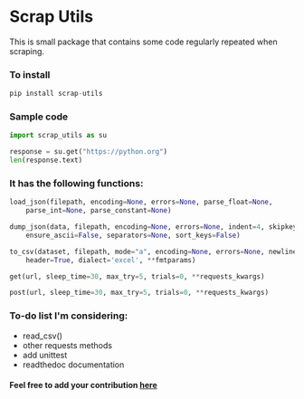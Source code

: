 # Scrap Utils
This is small package that contains some code regularly repeated when scraping.

### To install
```python
pip install scrap-utils
```

### Sample code
```python
import scrap_utils as su

response = su.get("https://python.org")
len(response.text)
```


### It has the following functions:
```python
load_json(filepath, encoding=None, errors=None, parse_float=None,
	parse_int=None, parse_constant=None)

dump_json(data, filepath, encoding=None, errors=None, indent=4, skipkeys=False,
	ensure_ascii=False, separators=None, sort_keys=False)

to_csv(dataset, filepath, mode="a", encoding=None, errors=None, newline='',
	header=True, dialect='excel', **fmtparams)

get(url, sleep_time=30, max_try=5, trials=0, **requests_kwargs)

post(url, sleep_time=30, max_try=5, trials=0, **requests_kwargs)
```

### To-do list I'm considering:
* read_csv()
* other requests methods
* add unittest
* readthedoc documentation

#### Feel free to add your contribution [here](https://github.com/bizzyvinci/scrap-utils)